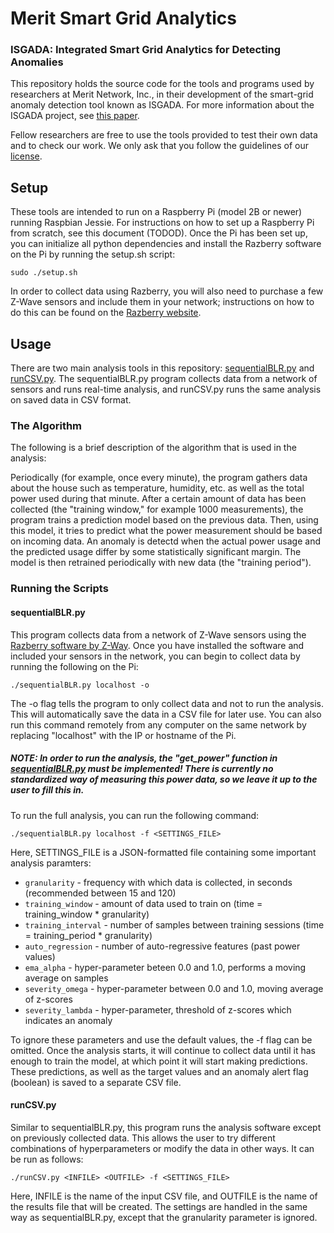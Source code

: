 # Merit Smart Grid Analytics

### ISGADA: Integrated Smart Grid Analytics for Detecting Anomalies
This repository holds the source code for the tools and
programs used by researchers at Merit Network, Inc., in
their development of the smart-grid anomaly detection
tool known as ISGADA. For more information about the ISGADA project,
see [this paper](isgada_paper.pdf).

Fellow researchers are free to use the tools provided to test
their own data and to check our work. We only ask that you
follow the guidelines of our [license](LICENSE.md).

## Setup
These tools are intended to run on a Raspberry Pi (model 2B or newer)
running Raspbian Jessie. For instructions on how to set up a
Raspberry Pi from scratch, see this document (TODOD). Once the Pi has
been set up, you can initialize all python dependencies and
install the Razberry software on the Pi by running the setup.sh script:

`sudo ./setup.sh`

In order to collect data using Razberry, you will also need to purchase
a few Z-Wave sensors and include them in your network; instructions on 
how to do this can be found on the
[Razberry website](http://razberry.z-wave.me/index.php?id=5).

## Usage
There are two main analysis tools in this repository:
[sequentialBLR.py](sequentialBLR.py) and [runCSV.py](runCSV.py).
The sequentialBLR.py program collects data from a network of sensors
and runs real-time analysis, and runCSV.py runs the same analysis
on saved data in CSV format.

### The Algorithm
The following is a brief description of the algorithm that is used in
the analysis:

Periodically (for example, once every minute), the program gathers data
about the house such as temperature, humidity, etc. as well as the total
power used during that minute. After a certain amount of data has been
collected (the "training window," for example 1000 measurements), the
program trains a prediction model based on the previous data. Then, using
this model, it tries to predict what the power measurement should be
based on incoming data. An anomaly is detectd when the actual power usage
and the predicted usage differ by some statistically significant margin.
The model is then retrained periodically with new data (the "training 
period").

### Running the Scripts
#### sequentialBLR.py

This program collects data from a network of Z-Wave sensors using the
[Razberry software by Z-Way](http://razberry.z-wave.me/index.php?id=1).
Once you have installed the software and included your sensors in the
network, you can begin to collect data by running the following on the Pi:

`./sequentialBLR.py localhost -o`

The -o flag tells the program to only collect data and not to run the
analysis. This will automatically save the data in a CSV file for
later use.
You can also run this command remotely from any computer on the same
network by replacing "localhost" with the IP or hostname of the Pi.

##### NOTE: In order to run the analysis, the "get_power" function in [sequentialBLR.py](sequentialBLR.py) must be implemented! There is currently no standardized way of measuring this power data, so we leave it up to the user to fill this in.

To run the full analysis, you can run the following command:

`./sequentialBLR.py localhost -f <SETTINGS_FILE>`

Here, SETTINGS_FILE is a JSON-formatted file containing some important
analysis paramters:

* `granularity` - frequency with which data is collected, in seconds (recommended between 15 and 120)
* `training_window` - amount of data used to train on (time = training_window * granularity)
* `training_interval` - number of samples between training sessions (time = training_period * granularity)
* `auto_regression` - number of auto-regressive features (past power values)
* `ema_alpha` - hyper-parameter beteen 0.0 and 1.0, performs a moving average on samples
* `severity_omega` - hyper-parameter between 0.0 and 1.0, moving average of z-scores
* `severity_lambda` - hyper-parameter, threshold of z-scores which indicates an anomaly

To ignore these parameters and use the default values, the -f flag
can be omitted. Once the analysis starts, it will continue to collect
data until it has enough to train the model, at which point it will
start making predictions. These predictions, as well as the target
values and an anomaly alert flag (boolean) is saved to a separate CSV
file.

#### runCSV.py
Similar to sequentialBLR.py, this program runs the analysis software
except on previously collected data. This allows the user to try
different combinations of hyperparameters or modify the data in other
ways. It can be run as follows:

`./runCSV.py <INFILE> <OUTFILE> -f <SETTINGS_FILE>`

Here, INFILE is the name of the input CSV file, and OUTFILE is the
name of the results file that will be created. The settings are 
handled in the same way as sequentialBLR.py, except that the 
granularity parameter is ignored.

